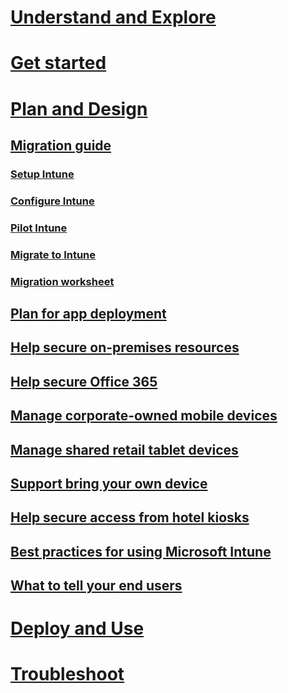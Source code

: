 # [Understand and Explore](/intune/understand/introduction-to-microsoft-intune)
# [Get started](/intune/getstarted/get-started-with-a-paid-subscription-to-microsoft-intune)

# [Plan and Design](migrating-to-intune.md)
## [Migration guide](migrating-to-intune.md)
### [Setup Intune](migrating-to-intune-step-one.md)
### [Configure Intune](migrating-to-intune-step-two.md)
### [Pilot Intune](migrating-to-intune-step-three.md)
### [Migrate to Intune](migrating-to-intune-step-four.md)
### [Migration worksheet](migrating-to-intune-worksheet.md)

## [Plan for app deployment](Plan-for-app-deployment-in-microsoft-intune.md)
## [Help secure on-premises resources](help-secure-on-premises-resources.md)
## [Help secure Office 365](help-secure-office-365.md)
## [Manage corporate-owned mobile devices](manage-corporate-owned-mobile-devices.md)
## [Manage shared retail tablet devices](manage-shared-retail-tablet-devices.md)
## [Support bring your own device](support-byod.md)
## [Help secure access from hotel kiosks](help-secure-access-from-hotel-kiosks.md)
## [Best practices for using Microsoft Intune](best-practices-for-using-intune.md)
## [What to tell your end users](what-to-tell-your-end-users-about-using-microsoft-intune.md)

# [Deploy and Use](/intune/deployuse/overview-of-device-and-app-lifecycles-in-microsoft-intune)
# [Troubleshoot](/intune/troubleshoot/how-to-get-support-for-microsoft-intune)
